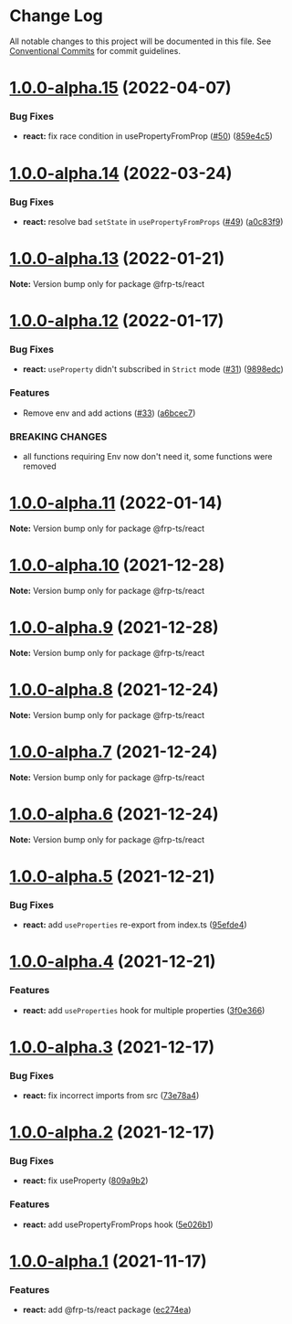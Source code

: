 # Change Log

All notable changes to this project will be documented in this file.
See [Conventional Commits](https://conventionalcommits.org) for commit guidelines.

# [1.0.0-alpha.15](https://github.com/raveclassic/frp-ts/compare/v1.0.0-alpha.14...v1.0.0-alpha.15) (2022-04-07)


### Bug Fixes

* **react:** fix race condition in usePropertyFromProp ([#50](https://github.com/raveclassic/frp-ts/issues/50)) ([859e4c5](https://github.com/raveclassic/frp-ts/commit/859e4c5f9590cd1408fa6351af02fb4a8e60f205))





# [1.0.0-alpha.14](https://github.com/raveclassic/frp-ts/compare/v1.0.0-alpha.13...v1.0.0-alpha.14) (2022-03-24)


### Bug Fixes

* **react:** resolve bad `setState` in `usePropertyFromProps` ([#49](https://github.com/raveclassic/frp-ts/issues/49)) ([a0c83f9](https://github.com/raveclassic/frp-ts/commit/a0c83f9fb87aaf16fffe52f6891d88d75f8c9b56))





# [1.0.0-alpha.13](https://github.com/raveclassic/frp-ts/compare/v1.0.0-alpha.12...v1.0.0-alpha.13) (2022-01-21)

**Note:** Version bump only for package @frp-ts/react





# [1.0.0-alpha.12](https://github.com/raveclassic/frp-ts/compare/v1.0.0-alpha.11...v1.0.0-alpha.12) (2022-01-17)


### Bug Fixes

* **react:** `useProperty` didn't subscribed in `Strict` mode ([#31](https://github.com/raveclassic/frp-ts/issues/31)) ([9898edc](https://github.com/raveclassic/frp-ts/commit/9898edc89c26eabfa55b33cd5d8fc3ed8e3815fc))


### Features

* Remove env and add actions ([#33](https://github.com/raveclassic/frp-ts/issues/33)) ([a6bcec7](https://github.com/raveclassic/frp-ts/commit/a6bcec79884d8a36e05511fbae817a963fa21a5f))


### BREAKING CHANGES

* all functions requiring Env now don't need it, some functions were removed





# [1.0.0-alpha.11](https://github.com/raveclassic/frp-ts/compare/v1.0.0-alpha.10...v1.0.0-alpha.11) (2022-01-14)

**Note:** Version bump only for package @frp-ts/react





# [1.0.0-alpha.10](https://github.com/raveclassic/frp-ts/compare/v1.0.0-alpha.9...v1.0.0-alpha.10) (2021-12-28)

**Note:** Version bump only for package @frp-ts/react





# [1.0.0-alpha.9](https://github.com/raveclassic/frp-ts/compare/v1.0.0-alpha.8...v1.0.0-alpha.9) (2021-12-28)

**Note:** Version bump only for package @frp-ts/react





# [1.0.0-alpha.8](https://github.com/raveclassic/frp-ts/compare/v1.0.0-alpha.7...v1.0.0-alpha.8) (2021-12-24)

**Note:** Version bump only for package @frp-ts/react





# [1.0.0-alpha.7](https://github.com/raveclassic/frp-ts/compare/v1.0.0-alpha.6...v1.0.0-alpha.7) (2021-12-24)

**Note:** Version bump only for package @frp-ts/react





# [1.0.0-alpha.6](https://github.com/raveclassic/frp-ts/compare/v1.0.0-alpha.5...v1.0.0-alpha.6) (2021-12-24)

**Note:** Version bump only for package @frp-ts/react





# [1.0.0-alpha.5](https://github.com/raveclassic/frp-ts/compare/v1.0.0-alpha.4...v1.0.0-alpha.5) (2021-12-21)


### Bug Fixes

* **react:** add `useProperties` re-export from index.ts ([95efde4](https://github.com/raveclassic/frp-ts/commit/95efde4dcc9f3537cf38a224a22db1f7bd147b6e))





# [1.0.0-alpha.4](https://github.com/raveclassic/frp-ts/compare/v1.0.0-alpha.3...v1.0.0-alpha.4) (2021-12-21)


### Features

* **react:** add `useProperties` hook for multiple properties ([3f0e366](https://github.com/raveclassic/frp-ts/commit/3f0e366270a1e01115d2bb45077aafd82b88b6fa))





# [1.0.0-alpha.3](https://github.com/raveclassic/frp-ts/compare/v1.0.0-alpha.2...v1.0.0-alpha.3) (2021-12-17)


### Bug Fixes

* **react:** fix incorrect imports from src ([73e78a4](https://github.com/raveclassic/frp-ts/commit/73e78a48adc6ac1b8a813dab768994a87e89ed53))





# [1.0.0-alpha.2](https://github.com/raveclassic/frp-ts/compare/v1.0.0-alpha.1...v1.0.0-alpha.2) (2021-12-17)


### Bug Fixes

* **react:** fix useProperty ([809a9b2](https://github.com/raveclassic/frp-ts/commit/809a9b2a5baf53debeabde6915dd0a9b67778ff3))


### Features

* **react:** add usePropertyFromProps hook ([5e026b1](https://github.com/raveclassic/frp-ts/commit/5e026b17c14601ffe15153da377dbc14cc92bd26))





# [1.0.0-alpha.1](https://github.com/raveclassic/frp-ts/compare/v0.0.1...v1.0.0-alpha.1) (2021-11-17)


### Features

* **react:** add @frp-ts/react package ([ec274ea](https://github.com/raveclassic/frp-ts/commit/ec274eaffd32a2b9bdf49a8729046ba4d1cf8881))
